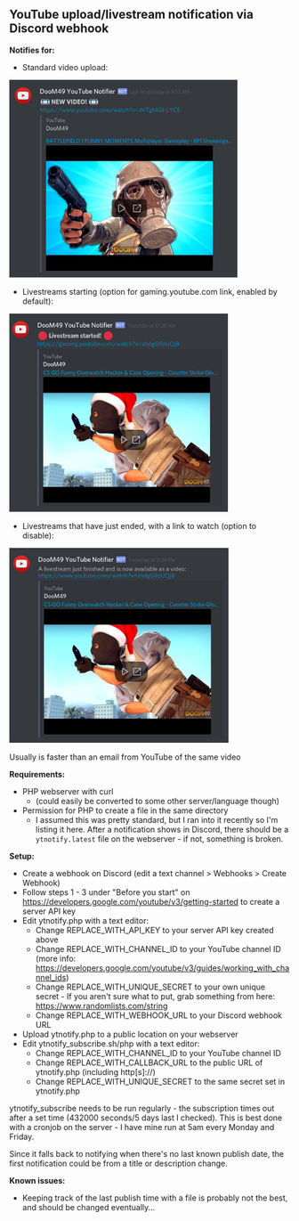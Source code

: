 ## YouTube upload/livestream notification via Discord webhook

**Notifies for:**

- Standard video upload:

![Standard video upload](demo.png)


- Livestreams starting (option for gaming.youtube.com link, enabled by default):

![Livestream starting](demolive.png)


- Livestreams that have just ended, with a link to watch (option to disable):

![Livestream finished](demolivefinished.png)


Usually is faster than an email from YouTube of the same video



**Requirements:**
- PHP webserver with curl
  * (could easily be converted to some other server/language though)
- Permission for PHP to create a file in the same directory
  * I assumed this was pretty standard, but I ran into it recently so I'm listing it here. After a notification shows in Discord, there should be a `ytnotify.latest` file on the webserver - if not, something is broken.


**Setup:**
- Create a webhook on Discord (edit a text channel > Webhooks > Create Webhook)
- Follow steps 1 - 3 under "Before you start" on https://developers.google.com/youtube/v3/getting-started to create a server API key
- Edit ytnotify.php with a text editor:
  * Change REPLACE_WITH_API_KEY to your server API key created above
  * Change REPLACE_WITH_CHANNEL_ID to your YouTube channel ID (more info: https://developers.google.com/youtube/v3/guides/working_with_channel_ids)
  * Change REPLACE_WITH_UNIQUE_SECRET to your own unique secret - If you aren't sure what to put, grab something from here: https://www.randomlists.com/string
  * Change REPLACE_WITH_WEBHOOK_URL to your Discord webhook URL
- Upload ytnotify.php to a public location on your webserver
- Edit ytnotify_subscribe.sh/php with a text editor:
  * Change REPLACE_WITH_CHANNEL_ID to your YouTube channel ID
  * Change REPLACE_WITH_CALLBACK_URL to the public URL of ytnotify.php (including http[s]://)
  * Change REPLACE_WITH_UNIQUE_SECRET to the same secret set in ytnotify.php

ytnotify_subscribe needs to be run regularly - the subscription times out after a set time (432000 seconds/5 days last I checked).
This is best done with a cronjob on the server - I have mine run at 5am every Monday and Friday.

Since it falls back to notifying when there's no last known publish date, the first notification could be from a title or description change.


**Known issues:**
- Keeping track of the last publish time with a file is probably not the best, and should be changed eventually...
